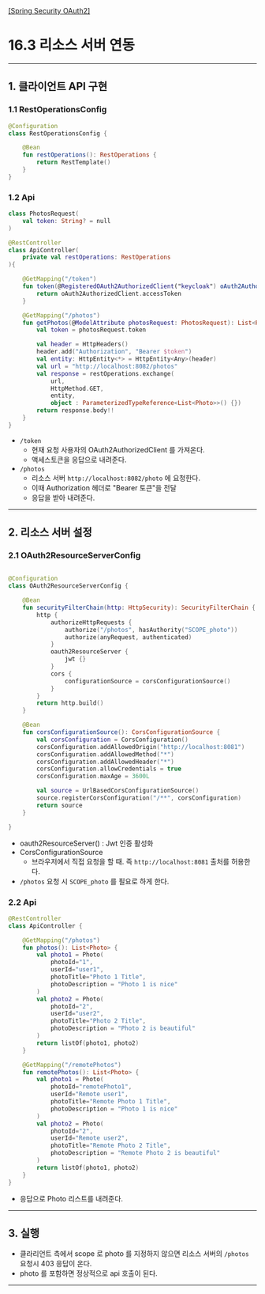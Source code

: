 <nav>
    <a href="../.." target="_blank">[Spring Security OAuth2]</a>
</nav>

# 16.3 리소스 서버 연동

---

## 1. 클라이언트 API 구현

### 1.1 RestOperationsConfig
```kotlin
@Configuration
class RestOperationsConfig {

    @Bean
    fun restOperations(): RestOperations {
        return RestTemplate()
    }
}
```

### 1.2 Api
```kotlin
class PhotosRequest(
    val token: String? = null
)
```
```kotlin
@RestController
class ApiController(
    private val restOperations: RestOperations
){

    @GetMapping("/token")
    fun token(@RegisteredOAuth2AuthorizedClient("keycloak") oAuth2AuthorizedClient: OAuth2AuthorizedClient): OAuth2AccessToken {
        return oAuth2AuthorizedClient.accessToken
    }

    @GetMapping("/photos")
    fun getPhotos(@ModelAttribute photosRequest: PhotosRequest): List<Photo> {
        val token = photosRequest.token

        val header = HttpHeaders()
        header.add("Authorization", "Bearer $token")
        val entity: HttpEntity<*> = HttpEntity<Any>(header)
        val url = "http://localhost:8082/photos"
        val response = restOperations.exchange(
            url,
            HttpMethod.GET,
            entity,
            object : ParameterizedTypeReference<List<Photo>>() {})
        return response.body!!
    }
}
```
- `/token`
  - 현재 요청 사용자의 OAuth2AuthorizedClient 를 가져온다.
  - 액세스토큰을 응답으로 내려준다.
- `/photos`
  - 리소스 서버 `http://localhost:8082/photo` 에 요청한다.
  - 이때 Authorization 헤더로 "Bearer 토큰"을 전달
  - 응답을 받아 내려준다.

---

## 2. 리소스 서버 설정

### 2.1 OAuth2ResourceServerConfig
```kotlin

@Configuration
class OAuth2ResourceServerConfig {

    @Bean
    fun securityFilterChain(http: HttpSecurity): SecurityFilterChain {
        http {
            authorizeHttpRequests {
                authorize("/photos", hasAuthority("SCOPE_photo"))
                authorize(anyRequest, authenticated)
            }
            oauth2ResourceServer {
                jwt {}
            }
            cors {
                configurationSource = corsConfigurationSource()
            }
        }
        return http.build()
    }

    @Bean
    fun corsConfigurationSource(): CorsConfigurationSource {
        val corsConfiguration = CorsConfiguration()
        corsConfiguration.addAllowedOrigin("http://localhost:8081")
        corsConfiguration.addAllowedMethod("*")
        corsConfiguration.addAllowedHeader("*")
        corsConfiguration.allowCredentials = true
        corsConfiguration.maxAge = 3600L

        val source = UrlBasedCorsConfigurationSource()
        source.registerCorsConfiguration("/**", corsConfiguration)
        return source
    }

}
```
- oauth2ResourceServer() : Jwt 인증 활성화
- CorsConfigurationSource
  - 브라우저에서 직접 요청을 할 때. 즉 `http://localhost:8081` 출처를 허용한다.
- `/photos` 요청 시 `SCOPE_photo` 를 필요로 하게 한다.

### 2.2 Api
```kotlin
@RestController
class ApiController {

    @GetMapping("/photos")
    fun photos(): List<Photo> {
        val photo1 = Photo(
            photoId="1",
            userId="user1",
            photoTitle="Photo 1 Title",
            photoDescription = "Photo 1 is nice"
        )
        val photo2 = Photo(
            photoId="2",
            userId="user2",
            photoTitle="Photo 2 Title",
            photoDescription = "Photo 2 is beautiful"
        )
        return listOf(photo1, photo2)
    }

    @GetMapping("/remotePhotos")
    fun remotePhotos(): List<Photo> {
        val photo1 = Photo(
            photoId="remotePhoto1",
            userId="Remote user1",
            photoTitle="Remote Photo 1 Title",
            photoDescription = "Photo 1 is nice"
        )
        val photo2 = Photo(
            photoId="2",
            userId="Remote user2",
            photoTitle="Remote Photo 2 Title",
            photoDescription = "Remote Photo 2 is beautiful"
        )
        return listOf(photo1, photo2)
    }
}
```
- 응답으로 Photo 리스트를 내려준다.

---

## 3. 실행
- 클라리언트 측에서 scope 로 photo 를 지정하지 않으면 리소스 서버의 `/photos` 요청시 403 응답이 온다.
- photo 를 포함하면 정상적으로 api 호출이 된다.

---
